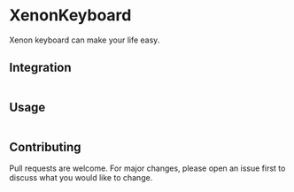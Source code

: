 # XenonKeyboard

Xenon keyboard can make your life easy.

## Integration

```
```

## Usage

```
```

## Contributing
Pull requests are welcome. For major changes, please open an issue first to discuss what you would like to change.
